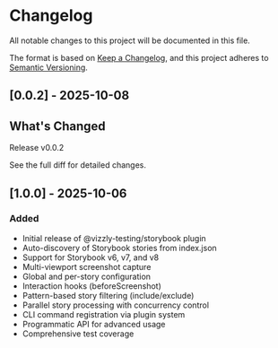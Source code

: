 # Changelog

All notable changes to this project will be documented in this file.

The format is based on [Keep a Changelog](https://keepachangelog.com/en/1.0.0/),
and this project adheres to [Semantic Versioning](https://semver.org/spec/v2.0.0.html).

## [0.0.2] - 2025-10-08

## What's Changed

Release v0.0.2

See the full diff for detailed changes.

## [1.0.0] - 2025-10-06

### Added
- Initial release of @vizzly-testing/storybook plugin
- Auto-discovery of Storybook stories from index.json
- Support for Storybook v6, v7, and v8
- Multi-viewport screenshot capture
- Global and per-story configuration
- Interaction hooks (beforeScreenshot)
- Pattern-based story filtering (include/exclude)
- Parallel story processing with concurrency control
- CLI command registration via plugin system
- Programmatic API for advanced usage
- Comprehensive test coverage

